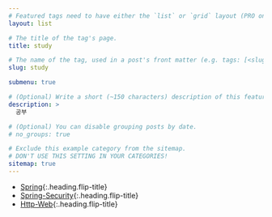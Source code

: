 ```yaml
---
# Featured tags need to have either the `list` or `grid` layout (PRO only).
layout: list

# The title of the tag's page.
title: study

# The name of the tag, used in a post's front matter (e.g. tags: [<slug>]).
slug: study

submenu: true

# (Optional) Write a short (~150 characters) description of this featured tag.
description: >
  공부

# (Optional) You can disable grouping posts by date.
# no_groups: true

# Exclude this example category from the sitemap.
# DON'T USE THIS SETTING IN YOUR CATEGORIES!
sitemap: true
---
```


* [Spring]{:.heading.flip-title}
* [Spring-Security]{:.heading.flip-title}
* [Http-Web]{:.heading.flip-title}

[Spring]: /spring/
[Spring-Security]: /spring-security/
[Http-Web]: /http-web/